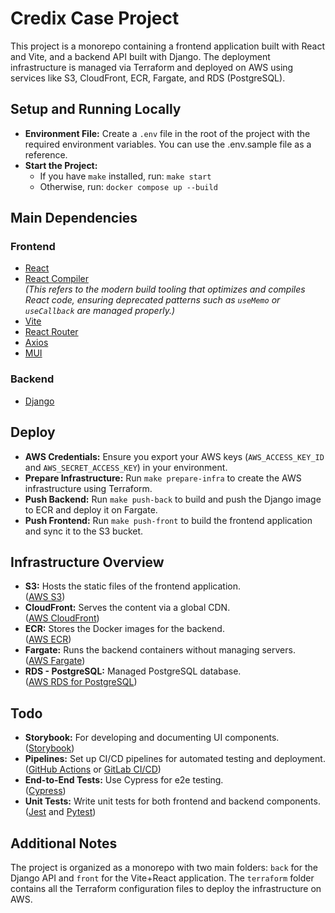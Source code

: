 # Credix Case Project

This project is a monorepo containing a frontend application built with React and Vite, and a backend API built with Django. The deployment infrastructure is managed via Terraform and deployed on AWS using services like S3, CloudFront, ECR, Fargate, and RDS (PostgreSQL).

## Setup and Running Locally

- **Environment File:** Create a `.env` file in the root of the project with the required environment variables. You can use the .env.sample file as a reference.
- **Start the Project:**
  - If you have `make` installed, run: `make start`
  - Otherwise, run: `docker compose up --build`

## Main Dependencies

### Frontend

- [React](https://reactjs.org/)
- [React Compiler](https://reactjs.org/docs/react-api.html)  
  *(This refers to the modern build tooling that optimizes and compiles React code, ensuring deprecated patterns such as `useMemo` or `useCallback` are managed properly.)*
- [Vite](https://vitejs.dev/)
- [React Router](https://reactrouter.com/)
- [Axios](https://axios-http.com/)
- [MUI](https://mui.com/)

### Backend

- [Django](https://www.djangoproject.com/)

## Deploy

- **AWS Credentials:** Ensure you export your AWS keys (`AWS_ACCESS_KEY_ID` and `AWS_SECRET_ACCESS_KEY`) in your environment.
- **Prepare Infrastructure:** Run `make prepare-infra` to create the AWS infrastructure using Terraform.
- **Push Backend:** Run `make push-back` to build and push the Django image to ECR and deploy it on Fargate.
- **Push Frontend:** Run `make push-front` to build the frontend application and sync it to the S3 bucket.

## Infrastructure Overview

- **S3:** Hosts the static files of the frontend application.  
  ([AWS S3](https://aws.amazon.com/s3/))
- **CloudFront:** Serves the content via a global CDN.  
  ([AWS CloudFront](https://aws.amazon.com/cloudfront/))
- **ECR:** Stores the Docker images for the backend.  
  ([AWS ECR](https://aws.amazon.com/ecr/))
- **Fargate:** Runs the backend containers without managing servers.  
  ([AWS Fargate](https://aws.amazon.com/fargate/))
- **RDS - PostgreSQL:** Managed PostgreSQL database.  
  ([AWS RDS for PostgreSQL](https://aws.amazon.com/rds/postgresql/))

## Todo

- **Storybook:** For developing and documenting UI components.  
  ([Storybook](https://storybook.js.org/))
- **Pipelines:** Set up CI/CD pipelines for automated testing and deployment.  
  ([GitHub Actions](https://github.com/features/actions) or [GitLab CI/CD](https://www.gitlab.com/))
- **End-to-End Tests:** Use Cypress for e2e testing.  
  ([Cypress](https://www.cypress.io/))
- **Unit Tests:** Write unit tests for both frontend and backend components.  
  ([Jest](https://jestjs.io/) and [Pytest](https://docs.pytest.org/en/stable/))

## Additional Notes

The project is organized as a monorepo with two main folders: `back` for the Django API and `front` for the Vite+React application. The `terraform` folder contains all the Terraform configuration files to deploy the infrastructure on AWS.